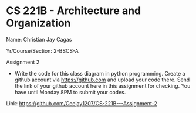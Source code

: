 
# CS 221B - Architecture and Organization

Name: Christian Jay Cagas

Yr/Course/Section: 2-BSCS-A

Assignment 2
- Write the code for this class diagram in python programming. Create a github account via https://github.com and upload your code there. Send the link of your github account here in this assignment for checking. You have until Monday 8PM to submit your codes. 

Link: https://github.com/Ceejay1207/CS-221B---Assignment-2


